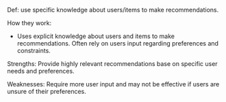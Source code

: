 Def: use specific knowledge about users/items to make recommendations.

How they work:
- Uses explicit knowledge about users and items to make recommendations. Often rely on users input regarding preferences and constraints. 

Strengths: Provide highly relevant recommendations base on specific user needs and preferences.

Weaknesses: Require more user input and may not be effective if users are unsure of their preferences.
